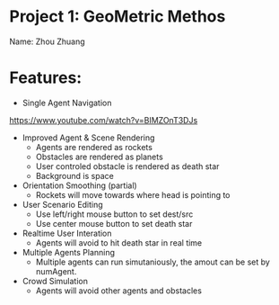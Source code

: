 # Project 1: GeoMetric Methos
Name: Zhou Zhuang
# Features:
- Single Agent Navigation

https://www.youtube.com/watch?v=BIMZOnT3DJs

- Improved Agent & Scene Rendering
  - Agents are rendered as rockets
  - Obstacles are rendered as planets
  - User controled obstacle is rendered as death star
  - Background is space
- Orientation Smoothing (partial)
  - Rockets will move towards where head is pointing to
- User Scenario Editing
  - Use left/right mouse button to set dest/src
  - Use center mouse button to set death star
- Realtime User Interation
  - Agents will avoid to hit death star in real time
- Multiple Agents Planning
  - Multiple agents can run simutaniously, the amout can be set by numAgent.
- Crowd Simulation
  - Agents will avoid other agents and obstacles
